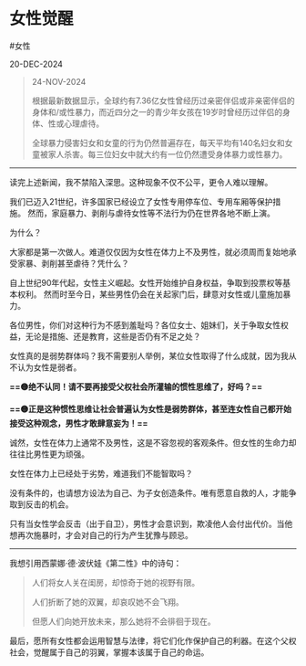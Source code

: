 
# 女性觉醒

#女性

20-DEC-2024

> 24-NOV-2024
>
> 根据最新数据显示，全球约有7.36亿女性曾经历过亲密伴侣或非亲密伴侣的身体和/或性暴力，而近四分之一的青少年女孩在19岁时曾经历过伴侣的身体、性或心理虐待。
>
> 全球暴力侵害妇女和女童的行为仍然普遍存在，每天平均有140名妇女和女童被家人杀害。每三位妇女中就大约有一位仍然遭受身体暴力或性暴力。

---

读完上述新闻，我不禁陷入深思。这种现象不仅不公平，更令人难以理解。

我们已迈入21世纪，许多国家已经设立了女性专用停车位、专用车厢等保护措施。
然而，家庭暴力、剥削与虐待女性等不法行为仍在世界各地不断上演。

为什么？

大家都是第一次做人。难道仅仅因为女性在体力上不及男性，就必须周而复始地承受家暴、剥削甚至虐待？凭什么？

自上世纪90年代起，女性主义崛起。女性开始维护自身权益，争取到投票权等基本权利。
然而时至今日，某些男性仍会在关起家门后，肆意对女性或儿童施加暴力。

各位男性，你们对这种行为不感到羞耻吗？各位女士、姐妹们，关于争取女性权益，无论是措施、还是教育，这些是否仍有不足之处？

女性真的是弱势群体吗？我不需要别人举例，某位女性取得了什么成就，因为我从不认为女性是弱者。

**==🟡绝不认同！请不要再接受父权社会所灌输的惯性思维了，好吗？==**

**==🟡正是这种惯性思维让社会普遍认为女性是弱势群体，甚至连女性自己都开始接受这种观念，男性才敢肆意妄为！==**

诚然，女性在体力上通常不及男性，这是不容忽视的客观条件。但女性的生命力却往往比男性更为顽强。

女性在体力上已经处于劣势，难道我们不能智取吗？

没有条件的，也请想方设法为自己、为子女创造条件。唯有愿意自救的人，才能争取到反击的机会。

只有当女性学会反击（出于自卫），男性才会意识到，欺凌他人会付出代价。当他想再次施暴时，才会对自己的行为产生犹豫与顾忌。

---

我想引用西蒙娜·德·波伏娃《第二性》中的诗句：

> 人们将女人关在闺房，却惊奇于她的视野有限。
>
> 人们折断了她的双翼，却哀叹她不会飞翔。
>
> 但愿人们向她开放未来，那么她将不会徘徊于现在。

最后，愿所有女性都会运用智慧与法律，将它们化作保护自己的利器。在这个父权社会，觉醒属于自己的羽翼，掌握本该属于自己的命运。